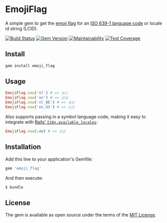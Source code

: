 # EmojiFlag

A simple gem to get the [emoji flag](http://emojipedia.org/flags/) for an [ISO 639-1 language code](http://www.loc.gov/standards/iso639-2/php/English_list.php) or locale id string (LCID).

[![Build Status](https://travis-ci.org/richardvenneman/emoji_flag.svg?branch=master)](https://travis-ci.org/richardvenneman/emoji_flag)
[![Gem Version](https://badge.fury.io/rb/emoji_flag.svg)](https://badge.fury.io/rb/emoji_flag)
[![Maintainability](https://api.codeclimate.com/v1/badges/a89942c8e3aca31dfd6a/maintainability)](https://codeclimate.com/github/richardvenneman/emoji_flag/maintainability)
[![Test Coverage](https://api.codeclimate.com/v1/badges/a89942c8e3aca31dfd6a/test_coverage)](https://codeclimate.com/github/richardvenneman/emoji_flag/test_coverage)

## Install

```sh
gem install emoji_flag
```

## Usage

```ruby
EmojiFlag.new('nl') # => 🇳🇱
EmojiFlag.new('en') # => 🇬🇧
EmojiFlag.new('nl_BE') # => 🇧🇪
EmojiFlag.new('en_US') # => 🇺🇸
```

Also supports passing in a symbol language code, making it easy to integrate with [Rails' `I18n.available_locales`](http://guides.rubyonrails.org/i18n.html]):

```ruby
EmojiFlag.new(:de) # => 🇩🇪
```

## Installation
Add this line to your application's Gemfile:

```ruby
gem 'emoji_flag'
```

And then execute:
```bash
$ bundle
```

## License
The gem is available as open source under the terms of the [MIT License](http://opensource.org/licenses/MIT).
